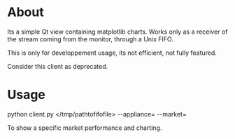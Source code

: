 About
=====

Its a simple Qt view containing matplotlib charts.
Works only as a receiver of the stream coming from the monitor,
through a Unix FIFO. 

This is only for developpement usage, its not efficient,
not fully featured.

Consider this client as deprecated.

Usage
=====

python client.py </tmp/pathtofifofile> --appliance=<appliance-id> --market=<market-id>

To show a specific market performance and charting.

